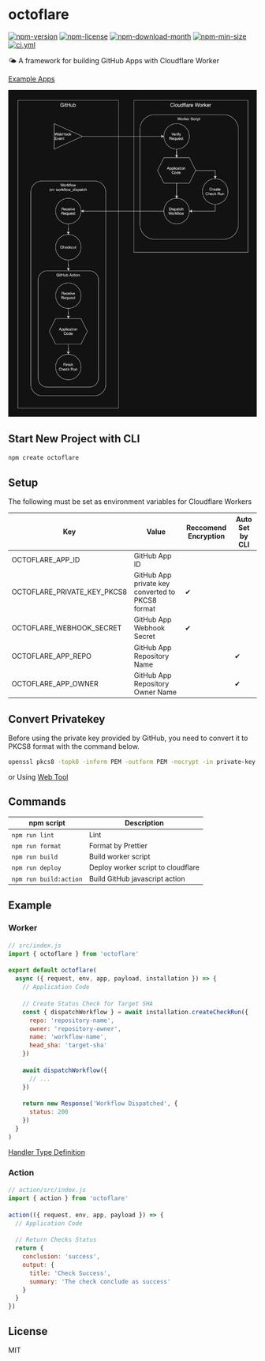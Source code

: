 <!----- BEGIN GHOST DOCS HEADER ----->

# octoflare

<!----- BEGIN GHOST DOCS BADGES -----><a href="https://npmjs.com/package/octoflare"><img src="https://img.shields.io/npm/v/octoflare" alt="npm-version" /></a> <a href="https://npmjs.com/package/octoflare"><img src="https://img.shields.io/npm/l/octoflare" alt="npm-license" /></a> <a href="https://npmjs.com/package/octoflare"><img src="https://img.shields.io/npm/dm/octoflare" alt="npm-download-month" /></a> <a href="https://npmjs.com/package/octoflare"><img src="https://img.shields.io/bundlephobia/min/octoflare" alt="npm-min-size" /></a> <a href="https://github.com/jill64/octoflare/actions/workflows/ci.yml"><img src="https://github.com/jill64/octoflare/actions/workflows/ci.yml/badge.svg" alt="ci.yml" /></a><!----- END GHOST DOCS BADGES ----->

🌤️ A framework for building GitHub Apps with Cloudflare Worker

<!----- END GHOST DOCS HEADER ----->

[Example Apps](https://github.com/jill64?tab=repositories&q=github-app&type=&language=&sort=stargazers)

![workflow](./docs/workflow.png)

## Start New Project with CLI

```sh
npm create octoflare
```

## Setup

The following must be set as environment variables for Cloudflare Workers

| Key                         | Value                                            | Reccomend Encryption | Auto Set by CLI |
| --------------------------- | ------------------------------------------------ | -------------------- | --------------- |
| OCTOFLARE_APP_ID            | GitHub App ID                                    |                      |                 |
| OCTOFLARE_PRIVATE_KEY_PKCS8 | GitHub App private key converted to PKCS8 format | ✔︎                  |                 |
| OCTOFLARE_WEBHOOK_SECRET    | GitHub App Webhook Secret                        | ✔︎                  |                 |
| OCTOFLARE_APP_REPO          | GitHub App Repository Name                       |                      | ✔︎             |
| OCTOFLARE_APP_OWNER         | GitHub App Repository Owner Name                 |                      | ✔︎             |

## Convert Privatekey

Before using the private key provided by GitHub, you need to convert it to PKCS8 format with the command below.

```sh
openssl pkcs8 -topk8 -inform PEM -outform PEM -nocrypt -in private-key.pem -out private-key-pkcs8.key
```

or Using [Web Tool](https://decoder.link/rsa_converter)

## Commands

| npm script             | Description                        |
| ---------------------- | ---------------------------------- |
| `npm run lint`         | Lint                               |
| `npm run format`       | Format by Prettier                 |
| `npm run build`        | Build worker script                |
| `npm run deploy`       | Deploy worker script to cloudflare |
| `npm run build:action` | Build GitHub javascript action     |

## Example

### Worker

```js
// src/index.js
import { octoflare } from 'octoflare'

export default octoflare(
  async ({ request, env, app, payload, installation }) => {
    // Application Code

    // Create Status Check for Target SHA
    const { dispatchWorkflow } = await installation.createCheckRun({
      repo: 'repository-name',
      owner: 'repository-owner',
      name: 'workflow-name',
      head_sha: 'target-sha'
    })

    await dispatchWorkflow({
      // ...
    })

    return new Response('Workflow Dispatched', {
      status: 200
    })
  }
)
```

[Handler Type Definition](./packages/octoflare/src/types/OctoflareHandler.ts)

### Action

```js
// action/src/index.js
import { action } from 'octoflare'

action(({ request, env, app, payload }) => {
  // Application Code

  // Return Checks Status
  return {
    conclusion: 'success',
    output: {
      title: 'Check Success',
      summary: 'The check conclude as success'
    }
  }
})
```

<!----- BEGIN GHOST DOCS FOOTER ----->

## License

MIT

<!----- END GHOST DOCS FOOTER ----->
